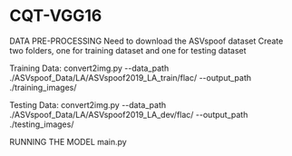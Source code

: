 # CQT-VGG16

DATA PRE-PROCESSING
Need to download the ASVspoof dataset
Create two folders, one for training dataset and one for testing dataset

Training Data: 
convert2img.py --data_path ./ASVspoof_Data/LA/ASVspoof2019_LA_train/flac/ --output_path ./training_images/

Testing Data: 
convert2img.py --data_path ./ASVspoof_Data/LA/ASVspoof2019_LA_dev/flac/ --output_path ./testing_images/

RUNNING THE MODEL
main.py
